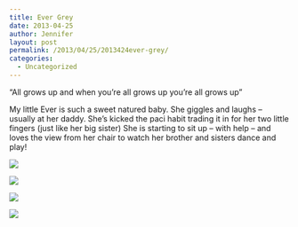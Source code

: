 ```yaml
---
title: Ever Grey
date: 2013-04-25
author: Jennifer
layout: post
permalink: /2013/04/25/2013424ever-grey/
categories:
  - Uncategorized
---
```

&#8220;All grows up and when you&#8217;re all grows up you&#8217;re all grows up&#8221;

My little Ever is such a sweet natured baby. She giggles and laughs &#8211; usually at her daddy. She&#8217;s kicked the paci habit trading it in for her two little fingers (just like her big sister) She is starting to sit up &#8211; with help &#8211; and loves the view from her chair to watch her brother and sisters dance and play!

![](http://static1.squarespace.com/static/50db6bb3e4b015296cd43789/50dfa5b1e4b0dc6320e0b5ea/51789749e4b0f3a3671f74ce/1366857547727/iphone-20130424223433-0.jpg)

![](http://static1.squarespace.com/static/50db6bb3e4b015296cd43789/50dfa5b1e4b0dc6320e0b5ea/5178974ae4b0bf76860b538d/1366857548023/iphone-20130424223433-1.jpg)

![](http://static1.squarespace.com/static/50db6bb3e4b015296cd43789/50dfa5b1e4b0dc6320e0b5ea/5178974be4b0e85a983b24a0/1366857549612/iphone-20130424223433-2.jpg)

![](http://static1.squarespace.com/static/50db6bb3e4b015296cd43789/50dfa5b1e4b0dc6320e0b5ea/5178974ce4b0bf76860b538f/1366857549509/iphone-20130424223433-3.jpg)
